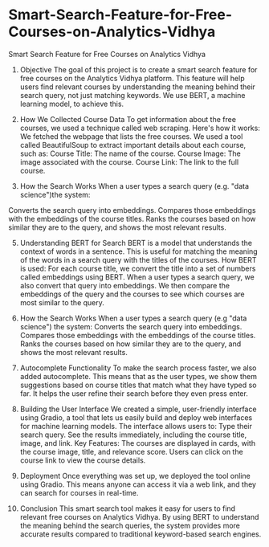 # Smart-Search-Feature-for-Free-Courses-on-Analytics-Vidhya
Smart Search Feature for Free Courses on Analytics Vidhya

1. Objective
The goal of this project is to create a smart search feature for free courses on the Analytics Vidhya platform. This feature will help users find relevant courses by understanding the meaning behind their search query, not just matching keywords. We use BERT, a machine learning model, to achieve this.

3. How We Collected Course Data
To get information about the free courses, we used a technique called web scraping. Here's how it works:
We fetched the webpage that lists the free courses.
We used a tool called BeautifulSoup to extract important details about each course, such as:
            Course Title: The name of the course.
            Course Image: The image associated with the course.
            Course Link: The link to the full course.
4. How the Search Works
When a user types a search query (e.g. "data science")the system:

Converts the search query into embeddings.
Compares those embeddings with the embeddings of the course titles.
Ranks the courses based on how similar they are to the query, and shows the most relevant results.

5. Understanding BERT for Search
BERT is a model that understands the context of words in a sentence. This is useful for matching the meaning of the words in a search query with the titles of the courses.
How BERT is used:
For each course title, we convert the title into a set of numbers called embeddings using BERT.
When a user types a search query, we also convert that query into embeddings.
We then compare the embeddings of the query and the courses to see which courses are most similar to the query.

6. How the Search Works
When a user types a search query (e.g "data science") the system:
Converts the search query into embeddings.
Compares those embeddings with the embeddings of the course titles.
Ranks the courses based on how similar they are to the query, and shows the most relevant results.

7. Autocomplete Functionality
To make the search process faster, we also added autocomplete. This means that as the user types, we show them suggestions based on course titles that match what they have typed so far. It helps the user refine their search before they even press enter.

9. Building the User Interface
We created a simple, user-friendly interface using Gradio, a tool that lets us easily build and deploy web interfaces for machine learning models. The interface allows users to:
Type their search query.
See the results immediately, including the course title, image, and link.
Key Features:
The courses are displayed in cards, with the course image, title, and relevance score.
Users can click on the course link to view the course details.

10. Deployment
Once everything was set up, we deployed the tool online using Gradio. This means anyone can access it via a web link, and they can search for courses in real-time.

11. Conclusion
This smart search tool makes it easy for users to find relevant free courses on Analytics Vidhya. By using BERT to understand the meaning behind the search queries, the system provides more accurate results compared to traditional keyword-based search engines.

